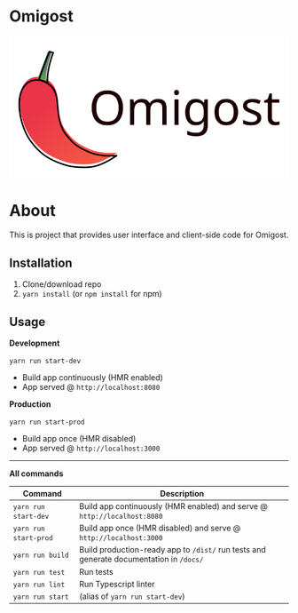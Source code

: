  # Omigost

![Omigost logo](https://raw.githubusercontent.com/Omigost/Omigost/master/frontend/src/assets/img/omigost_logo.svg)

# About

This is project that provides user interface and client-side code for Omigost.

## Installation
1. Clone/download repo
2. `yarn install` (or `npm install` for npm)

## Usage
**Development**

`yarn run start-dev`

* Build app continuously (HMR enabled)
* App served @ `http://localhost:8080`

**Production**

`yarn run start-prod`

* Build app once (HMR disabled)
* App served @ `http://localhost:3000`

---

**All commands**

Command | Description
--- | ---
`yarn run start-dev` | Build app continuously (HMR enabled) and serve @ `http://localhost:8080`
`yarn run start-prod` | Build app once (HMR disabled) and serve @ `http://localhost:3000`
`yarn run build` | Build production-ready app to `/dist/` run tests and generate documentation in `/docs/`
`yarn run test` | Run tests
`yarn run lint` | Run Typescript linter
`yarn run start` | (alias of `yarn run start-dev`)